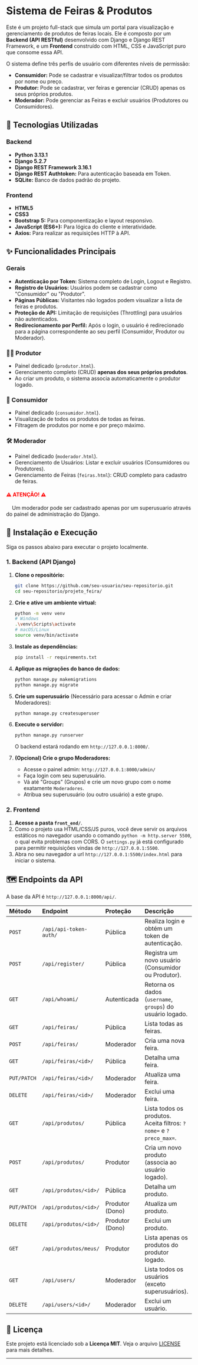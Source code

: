 # Sistema de Feiras & Produtos

Este é um projeto full-stack que simula um portal para visualização e gerenciamento de produtos de feiras locais. Ele é composto por um **Backend (API RESTful)** desenvolvido com Django e Django REST Framework, e um **Frontend** construído com HTML, CSS e JavaScript puro que consome essa API.

O sistema define três perfis de usuário com diferentes níveis de permissão:

  * **Consumidor:** Pode se cadastrar e visualizar/filtrar todos os produtos por nome ou preço.
  * **Produtor:** Pode se cadastrar, ver feiras e gerenciar (CRUD) apenas os seus próprios produtos.
  * **Moderador:** Pode gerenciar as Feiras e excluir usuários (Produtores ou Consumidores).

## 🚀 Tecnologias Utilizadas

### Backend

  * **Python 3.13.1**
  * **Django 5.2.7**
  * **Django REST Framework 3.16.1**
  * **Django REST Authtoken:** Para autenticação baseada em Token.
  * **SQLite:** Banco de dados padrão do projeto.

### Frontend

  * **HTML5**
  * **CSS3**
  * **Bootstrap 5:** Para componentização e layout responsivo.
  * **JavaScript (ES6+):** Para lógica do cliente e interatividade.
  * **Axios:** Para realizar as requisições HTTP à API.

## ✨ Funcionalidades Principais

### Gerais

  * **Autenticação por Token:** Sistema completo de Login, Logout e Registro.
  * **Registro de Usuários:** Usuários podem se cadastrar como "Consumidor" ou "Produtor".
  * **Páginas Públicas:** Visitantes não logados podem visualizar a lista de feiras e produtos.
  * **Proteção de API:** Limitação de requisições (Throttling) para usuários não autenticados.
  * **Redirecionamento por Perfil:** Após o login, o usuário é redirecionado para a página correspondente ao seu perfil (Consumidor, Produtor ou Moderador).

### 👨‍🌾 Produtor

  * Painel dedicado (`produtor.html`).
  * Gerenciamento completo (CRUD) **apenas dos seus próprios produtos**.
  * Ao criar um produto, o sistema associa automaticamente o produtor logado.

### 🛒 Consumidor

  * Painel dedicado (`consumidor.html`).
  * Visualização de todos os produtos de todas as feiras.
  * Filtragem de produtos por nome e por preço máximo.

### 🛠️ Moderador

  * Painel dedicado (`moderador.html`).
  * Gerenciamento de Usuários: Listar e excluir usuários (Consumidores ou Produtores).
  * Gerenciamento de Feiras (`feiras.html`): CRUD completo para cadastro de feiras.
  
<h4 style="color: red;">⚠️ <b>ATENÇÃO!</b> ⚠️</h4>

&nbsp;&nbsp;&nbsp;&nbsp;Um moderador pode ser cadastrado apenas por um superusuario através do painel de administração do Django.


## 🔧 Instalação e Execução

Siga os passos abaixo para executar o projeto localmente.

### 1\. Backend (API Django)

1.  **Clone o repositório:**

    ```bash
    git clone https://github.com/seu-usuario/seu-repositorio.git
    cd seu-repositorio/projeto_feira/
    ```

2.  **Crie e ative um ambiente virtual:**

    ```bash
    python -m venv venv
    # Windows
    .\venv\Scripts\activate
    # macOS/Linux
    source venv/bin/activate
    ```

3.  **Instale as dependências:**

    ```bash
    pip install -r requirements.txt
    ```

4.  **Aplique as migrações do banco de dados:**

    ```bash
    python manage.py makemigrations
    python manage.py migrate
    ```

5.  **Crie um superusuário** (Necessário para acessar o Admin e criar Moderadores):

    ```bash
    python manage.py createsuperuser
    ```

6.  **Execute o servidor:**

    ```bash
    python manage.py runserver
    ```

    O backend estará rodando em `http://127.0.0.1:8000/`.

7.  **(Opcional) Crie o grupo Moderadores:**

      * Acesse o painel admin: `http://127.0.0.1:8000/admin/`
      * Faça login com seu superusuário.
      * Vá até "Groups" (Grupos) e crie um novo grupo com o nome exatamente `Moderadores`.
      * Atribua seu superusuário (ou outro usuário) a este grupo.

### 2\. Frontend

1.  **Acesse a pasta `front_end/`**.
2.  Como o projeto usa HTML/CSS/JS puros, você deve servir os arquivos estáticos no navegador usando o comando `python -m http.server 5500`, o qual evita problemas com CORS. O `settings.py` já está configurado para permitir requisições vindas de `http://127.0.0.1:5500`.
3.  Abra no seu navegador a url `http://127.0.0.1:5500/index.html` para iniciar o sistema.

## 🗺️ Endpoints da API

A base da API é `http://127.0.0.1:8000/api/`.

| Método | Endpoint | Proteção | Descrição |
| :--- | :--- | :--- | :--- |
| `POST` | `/api/api-token-auth/` | Pública | Realiza login e obtém um token de autenticação. |
| `POST` | `/api/register/` | Pública | Registra um novo usuário (Consumidor ou Produtor). |
| `GET` | `/api/whoami/` | Autenticada | Retorna os dados (`username`, `groups`) do usuário logado. |
| `GET` | `/api/feiras/` | Pública | Lista todas as feiras. |
| `POST` | `/api/feiras/` | Moderador | Cria uma nova feira. |
| `GET` | `/api/feiras/<id>/` | Pública | Detalha uma feira. |
| `PUT/PATCH` | `/api/feiras/<id>/` | Moderador | Atualiza uma feira. |
| `DELETE` | `/api/feiras/<id>/` | Moderador | Exclui uma feira. |
| `GET` | `/api/produtos/` | Pública | Lista todos os produtos. Aceita filtros: `?nome=` e `?preco_max=`. |
| `POST` | `/api/produtos/` | Produtor | Cria um novo produto (associa ao usuário logado). |
| `GET` | `/api/produtos/<id>/` | Pública | Detalha um produto. |
| `PUT/PATCH` | `/api/produtos/<id>/` | Produtor (Dono) | Atualiza um produto. |
| `DELETE` | `/api/produtos/<id>/` | Produtor (Dono) | Exclui um produto. |
| `GET` | `/api/produtos/meus/` | Produtor | Lista apenas os produtos do produtor logado. |
| `GET` | `/api/users/` | Moderador | Lista todos os usuários (exceto superusuários). |
| `DELETE` | `/api/users/<id>/` | Moderador | Exclui um usuário. |

## 📄 Licença

Este projeto está licenciado sob a **Licença MIT**.
Veja o arquivo [LICENSE](https://www.google.com/search?q=LICENSE) para mais detalhes.

-----